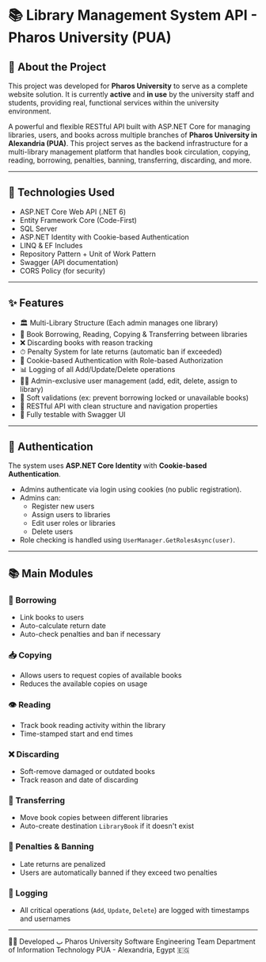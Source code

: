 # 📚 Library Management System API - Pharos University (PUA)

## 📌 About the Project

This project was developed for **Pharos University** to serve as a complete website solution.
It is currently **active** and **in use** by the university staff and students, providing real, functional services within the university environment.

A powerful and flexible RESTful API built with ASP.NET Core for managing libraries, users, and books across multiple branches of **Pharos University in Alexandria (PUA)**. This project serves as the backend infrastructure for a multi-library management platform that handles book circulation, copying, reading, borrowing, penalties, banning, transferring, discarding, and more.

---

## 🚀 Technologies Used

- ASP.NET Core Web API (.NET 6)
- Entity Framework Core (Code-First)
- SQL Server
- ASP.NET Identity with Cookie-based Authentication
- LINQ & EF Includes
- Repository Pattern + Unit of Work Pattern
- Swagger (API documentation)
- CORS Policy (for security)

---

## ✨ Features

- 🏛 Multi-Library Structure (Each admin manages one library)
- 📖 Book Borrowing, Reading, Copying & Transferring between libraries
- ❌ Discarding books with reason tracking
- ⏱ Penalty System for late returns (automatic ban if exceeded)
- 🔐 Cookie-based Authentication with Role-based Authorization
- 📊 Logging of all Add/Update/Delete operations
- 👨‍🏫 Admin-exclusive user management (add, edit, delete, assign to library)
- 📎 Soft validations (ex: prevent borrowing locked or unavailable books)
- 📑 RESTful API with clean structure and navigation properties
- 🧪 Fully testable with Swagger UI

---

## 🔐 Authentication

The system uses **ASP.NET Core Identity** with **Cookie-based Authentication**.

- Admins authenticate via login using cookies (no public registration).
- Admins can:
  - Register new users
  - Assign users to libraries
  - Edit user roles or libraries
  - Delete users
- Role checking is handled using `UserManager.GetRolesAsync(user)`.

---

## 📚 Main Modules

### 🔄 Borrowing
- Link books to users
- Auto-calculate return date
- Auto-check penalties and ban if necessary

### 📥 Copying
- Allows users to request copies of available books
- Reduces the available copies on usage

### 👁️ Reading
- Track book reading activity within the library
- Time-stamped start and end times

### ❌ Discarding
- Soft-remove damaged or outdated books
- Track reason and date of discarding

### 🔁 Transferring
- Move book copies between different libraries
- Auto-create destination `LibraryBook` if it doesn't exist

### 🚫 Penalties & Banning
- Late returns are penalized
- Users are automatically banned if they exceed two penalties

### 📄 Logging
- All critical operations (`Add`, `Update`, `Delete`) are logged with timestamps and usernames

---

🧑‍💻 Developed ب
Pharos University Software Engineering Team
Department of Information Technology
PUA - Alexandria, Egypt 🇪🇬





